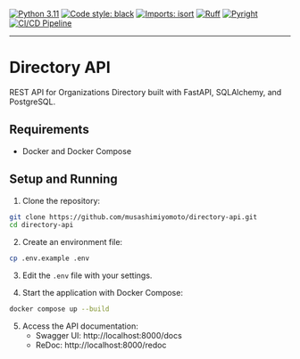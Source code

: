 [![Python 3.11](https://img.shields.io/badge/python-3.11-blue.svg)](https://www.python.org/downloads/release/python-3110/)
[![Code style: black](https://img.shields.io/badge/code%20style-black-000000.svg)](https://github.com/psf/black)
[![Imports: isort](https://img.shields.io/badge/%20imports-isort-%231674b1?style=flat&labelColor=ef8336)](https://pycqa.github.io/isort/)
[![Ruff](https://img.shields.io/endpoint?url=https://raw.githubusercontent.com/astral-sh/ruff/main/assets/badge/v2.json)](https://github.com/astral-sh/ruff)
[![Pyright](https://img.shields.io/badge/pyright-checked-informational.svg)](https://github.com/microsoft/pyright/)
[![CI/CD Pipeline](https://github.com/musashimiyomoto/directory-api/actions/workflows/ci.yml/badge.svg)](https://github.com/musashimiyomoto/directory-api/actions/workflows/ci.yml)

------------------------------------------------------------------------

# Directory API

REST API for Organizations Directory built with FastAPI, SQLAlchemy, and PostgreSQL.

## Requirements

- Docker and Docker Compose

## Setup and Running

1. Clone the repository:
```bash
git clone https://github.com/musashimiyomoto/directory-api.git
cd directory-api
```

2. Create an environment file:
```bash
cp .env.example .env
```

3. Edit the `.env` file with your settings.


4. Start the application with Docker Compose:
```bash
docker compose up --build
```

5. Access the API documentation:
   - Swagger UI: http://localhost:8000/docs
   - ReDoc: http://localhost:8000/redoc
